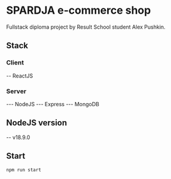 # SPARDJA e-commerce shop

Fullstack diploma project by Result School student Alex Pushkin.

## Stack

### Client

-- ReactJS

### Server

--- NodeJS
--- Express
--- MongoDB

## NodeJS version

-- v18.9.0

## Start

```bash
npm run start
```
